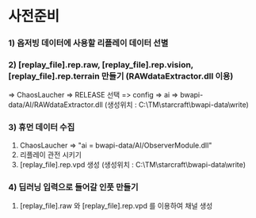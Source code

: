 # 사전준비

### 1) 옵저빙 데이터에 사용할 리플레이 데이터 선별

### 2) [replay_file].rep.raw, [replay_file].rep.vision, [replay_file].rep.terrain 만들기 (RAWdataExtractor.dll 이용)
  => ChaosLaucher => RELEASE 선택 => config => ai => bwapi-data/AI/RAWdataExtractor.dll
   (생성위치 : C:\TM\starcraft\bwapi-data\write\)   

### 3) 휴먼 데이터 수집
   1) ChaosLaucher => "ai = bwapi-data/AI/ObserverModule.dll"
   2) 리플레이 관전 시키기
   3) [replay_file].rep.vpd 생성
   (생성위치 : C:\TM\starcraft\bwapi-data\write\)

### 4) 딥러닝 입력으로 들어갈 인풋 만들기
   1) [replay_file].raw 와 [replay_file].rep.vpd 를 이용하여 채널 생성


# 